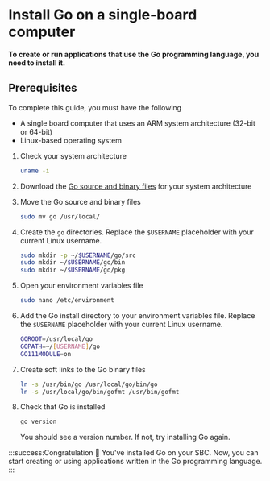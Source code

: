 # Install Go on a single-board computer

**To create or run applications that use the Go programming language, you need to install it.**

## Prerequisites

To complete this guide, you must have the following

- A single board computer that uses an ARM system architecture (32-bit or 64-bit)
- Linux-based operating system

1. Check your system architecture

    ```bash
    uname -i
    ```

2. Download the [Go source and binary files](https://golang.org/dl/) for your system architecture

3. Move the Go source and binary files
    
    ```bash
    sudo mv go /usr/local/
    ```

4. Create the `go` directories. Replace the `$USERNAME` placeholder with your current Linux username.
    
    ```bash
    sudo mkdir -p ~/$USERNAME/go/src
    sudo mkdir ~/$USERNAME/go/bin
    sudo mkdir ~/$USERNAME/go/pkg
    ```

5. Open your environment variables file

    ```bash
    sudo nano /etc/environment
    ```

6. Add the Go install directory to your environment variables file. Replace the `$USERNAME` placeholder with your current Linux username.
    
    ```bash
    GOROOT=/usr/local/go
    GOPATH=~/[USERNAME]/go
    GO111MODULE=on
    ```

7. Create soft links to the Go binary files
    
    ```bash
    ln -s /usr/bin/go /usr/local/go/bin/go
    ln -s /usr/local/go/bin/gofmt /usr/bin/gofmt
    ```

8. Check that Go is installed
    
    ```bash
    go version
    ```
    
    You should see a version number. If not, try installing Go again.

:::success:Congratulation :tada:
You've installed Go on your SBC. Now, you can start creating or using applications written in the Go programming language.
:::
